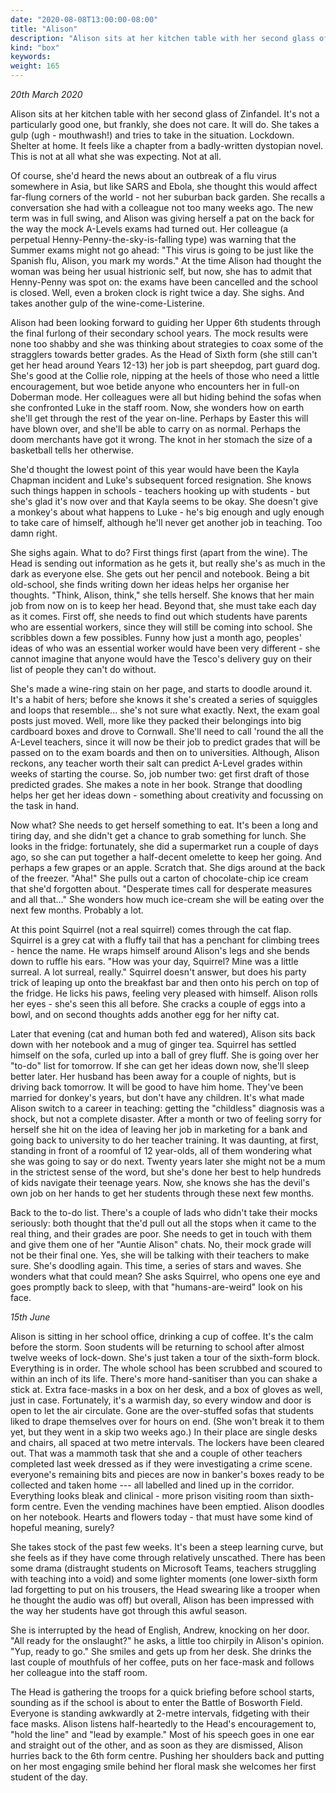 ```yaml
---
date: "2020-08-08T13:00:00-08:00"
title: "Alison"
description: "Alison sits at her kitchen table with her second glass of Zinfandel."
kind: "box"
keywords:
weight: 165
---
```


*20th March 2020*

Alison sits at her kitchen table with her second glass of Zinfandel. It's not a particularly good
one, but frankly, she does not care. It will do. She takes a gulp (ugh - mouthwash!) and tries to
take in the situation. Lockdown. Shelter at home. It feels like a chapter from a badly-written
dystopian novel. This is not at all what she was expecting. Not at all.

Of course, she'd heard the news about an outbreak of a flu virus somewhere in Asia, but like SARS
and Ebola, she thought this would affect far-flung corners of the world - not her suburban back
garden. She recalls a conversation she had with a colleague not too many weeks ago. The new term was
in full swing, and Alison was giving herself a pat on the back for the way the mock A-Levels exams
had turned out. Her colleague (a perpetual Henny-Penny-the-sky-is-falling type) was warning that the
Summer exams might not go ahead: "This virus is going to be just like the Spanish flu, Alison, you
mark my words." At the time Alison had thought the woman was being her usual histrionic self, but
now, she has to admit that Henny-Penny was spot on: the exams have been cancelled and the school is
closed. Well, even a broken clock is right twice a day. She sighs. And takes another gulp of the
wine-come-Listerine.

Alison had been looking forward to guiding her Upper 6th students through the final furlong of their
secondary school years. The mock results were none too shabby and she was thinking about strategies
to coax some of the stragglers towards better grades. As the Head of Sixth form (she still can't get
her head around Years 12-13) her job is part sheepdog, part guard dog. She's good at the Collie
role, nipping at the heels of those who need a little encouragement, but woe betide anyone who
encounters her in full-on Doberman mode. Her colleagues were all but hiding behind the sofas when
she confronted Luke in the staff room. Now, she wonders how on earth she'll get through the rest of
the year on-line. Perhaps by Easter this will have blown over, and she'll be able to carry on as
normal. Perhaps the doom merchants have got it wrong. The knot in her stomach the size of a
basketball tells her otherwise.

She'd thought the lowest point of this year would have been the Kayla Chapman incident and Luke's
subsequent forced resignation. She knows such things happen in schools - teachers hooking up with
students - but she's glad it's now over and that Kayla seems to be okay. She doesn't give a monkey's
about what happens to Luke - he's big enough and ugly enough to take care of himself, although he'll
never get another job in teaching. Too damn right.

She sighs again. What to do? First things first (apart from the wine). The Head is sending out
information as he gets it, but really she's as much in the dark as everyone else. She gets out her
pencil and notebook. Being a bit old-school, she finds writing down her ideas helps her organise her
thoughts. "Think, Alison, think," she tells herself. She knows that her main job from now on is to
keep her head. Beyond that, she must take each day as it comes. First off, she needs to find out
which students have parents who are essential workers, since they will still be coming into school.
She scribbles down a few possibles. Funny how just a month ago, peoples<span dir="rtl">'</span>
ideas of who was an essential worker would have been very different - she cannot imagine that anyone
would have the Tesco<span dir="rtl">'</span>s delivery guy on their list of people they can<span
dir="rtl">'</span>t do without.

She<span dir="rtl">'</span>s made a wine-ring stain on her page, and starts to doodle around it.
It<span dir="rtl">'</span>s a habit of hers; before she knows it she<span dir="rtl">'</span>s
created a series of squiggles and loops that resemble... she's not sure what exactly. Next, the exam
goal posts just moved. Well, more like they packed their belongings into big cardboard boxes and
drove to Cornwall. She'll need to call 'round the all the A-Level teachers, since it will now be
their job to predict grades that will be passed on to the exam boards and then on to universities.
Although, Alison reckons, any teacher worth their salt can predict A-Level grades within weeks of
starting the course. So, job number two: get first draft of those predicted grades. She makes a note
in her book. Strange that doodling helps her get her ideas down - something about creativity and
focussing on the task in hand.

Now what? She needs to get herself something to eat. It's been a long and tiring day, and she didn't
get a chance to grab something for lunch. She looks in the fridge: fortunately, she did a
supermarket run a couple of days ago, so she can put together a half-decent omelette to keep her
going. And perhaps a few grapes or an apple. Scratch that. She digs around at the back of the
freezer. "Aha!" She pulls out a carton of chocolate-chip ice cream that she'd forgotten about.
"Desperate times call for desperate measures and all that..." She wonders how much ice-cream she
will be eating over the next few months. Probably a lot.

At this point Squirrel (not a real squirrel) comes through the cat flap. Squirrel is a grey cat with
a fluffy tail that has a penchant for climbing trees - hence the name. He wraps himself around
Alison's legs and she bends down to ruffle his ears. "How was your day, Squirrel? Mine was a little
surreal. A lot surreal, really." Squirrel doesn't answer, but does his party trick of leaping up
onto the breakfast bar and then onto his perch on top of the fridge. He licks his paws, feeling very
pleased with himself. Alison rolls her eyes - she's seen this all before. She cracks a couple of
eggs into a bowl, and on second thoughts adds another egg for her nifty cat.

Later that evening (cat and human both fed and watered), Alison sits back down with her notebook and
a mug of ginger tea. Squirrel has settled himself on the sofa, curled up into a ball of grey fluff.
She is going over her "to-do" list for tomorrow. If she can get her ideas down now, she'll sleep
better later. Her husband has been away for a couple of nights, but is driving back tomorrow. It
will be good to have him home. They've been married for donkey's years, but don't have any children.
It's what made Alison switch to a career in teaching: getting the "childless" diagnosis was a shock,
but not a complete disaster. After a month or two of feeling sorry for herself she hit on the idea
of leaving her job in marketing for a bank and going back to university to do her teacher training.
It was daunting, at first, standing in front of a roomful of 12 year-olds, all of them wondering
what she was going to say or do next. Twenty years later she might not be a mum in the strictest
sense of the word, but she's done her best to help hundreds of kids navigate their teenage years.
Now, she knows she has the devil's own job on her hands to get her students through these next few
months.

Back to the to-do list. There's a couple of lads who didn't take their mocks seriously: both thought
that the'd pull out all the stops when it came to the real thing, and their grades are poor. She
needs to get in touch with them and give them one of her "Auntie Alison" chats. No, their mock grade
will not be their final one. Yes, she will be talking with their teachers to make sure. She's
doodling again. This time, a series of stars and waves. She wonders what that could mean? She asks
Squirrel, who opens one eye and goes promptly back to sleep, with that "humans-are-weird" look on
his face.

*15th June*

Alison is sitting in her school office, drinking a cup of coffee. It's the calm before the storm.
Soon students will be returning to school after almost twelve weeks of lock-down. She's just taken a
tour of the sixth-form block. Everything is in order. The whole school has been scrubbed and scoured
to within an inch of its life. There's more hand-sanitiser than you can shake a stick at. Extra
face-masks in a box on her desk, and a box of gloves as well, just in case. Fortunately, it's a
warmish day, so every window and door is open to let the air circulate. Gone are the over-stuffed
sofas that students liked to drape themselves over for hours on end. (She won't break it to them
yet, but they went in a skip two weeks ago.) In their place are single desks and chairs, all spaced
at two metre intervals. The lockers have been cleared out. That was a mammoth task that she and a
couple of other teachers completed last week dressed as if they were investigating a crime scene.
everyone's remaining bits and pieces are now in banker's boxes ready to be collected and taken home
--- all labelled and lined up in the corridor. Everything looks bleak and clinical - more prison
visiting room than sixth-form centre. Even the vending machines have been emptied. Alison doodles on
her notebook. Hearts and flowers today - that must have some kind of hopeful meaning, surely?

She takes stock of the past few weeks. It's been a steep learning curve, but she feels as if they
have come through relatively unscathed. There has been some drama (distraught students on Microsoft
Teams, teachers struggling with teaching into a void) and some lighter moments (one lower-sixth form
lad forgetting to put on his trousers, the Head swearing like a trooper when he thought the audio
was off) but overall, Alison has been impressed with the way her students have got through this
awful season.

She is interrupted by the head of English, Andrew, knocking on her door. "All ready for the
onslaught?" he asks, a little too chirpily in Alison's opinion. "Yup, ready to go." She smiles and
gets up from her desk. She drinks the last couple of mouthfuls of her coffee, puts on her face-mask
and follows her colleague into the staff room.

The Head is gathering the troops for a quick briefing before school starts, sounding as if the
school is about to enter the Battle of Bosworth Field. Everyone is standing awkwardly at 2-metre
intervals, fidgeting with their face masks. Alison listens half-heartedly to the Head's
encouragement to, "hold the line" and "lead by example." Most of his speech goes in one ear and
straight out of the other, and as soon as they are dismissed, Alison hurries back to the 6th form
centre. Pushing her shoulders back and putting on her most engaging smile behind her floral mask she
welcomes her first student of the day.
